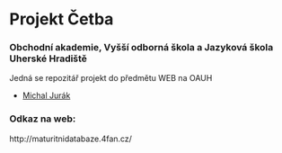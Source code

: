 # Projekt Četba 
### Obchodní akademie, Vyšší odborná škola a Jazyková škola Uherské Hradiště
 
Jedná se repozitář projekt do předmětu WEB na OAUH

- [Michal Jurák](https://github.com/hotnthot)

### Odkaz na web:
<p>
    http://maturitnidatabaze.4fan.cz/
</p>



